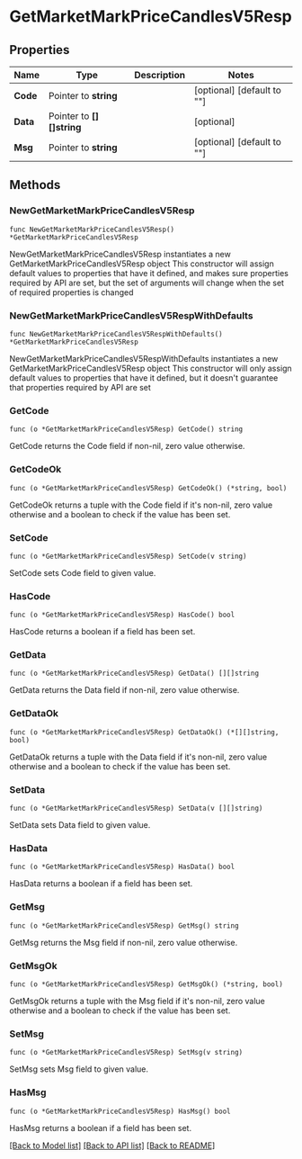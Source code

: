 # GetMarketMarkPriceCandlesV5Resp

## Properties

Name | Type | Description | Notes
------------ | ------------- | ------------- | -------------
**Code** | Pointer to **string** |  | [optional] [default to ""]
**Data** | Pointer to **[][]string** |  | [optional] 
**Msg** | Pointer to **string** |  | [optional] [default to ""]

## Methods

### NewGetMarketMarkPriceCandlesV5Resp

`func NewGetMarketMarkPriceCandlesV5Resp() *GetMarketMarkPriceCandlesV5Resp`

NewGetMarketMarkPriceCandlesV5Resp instantiates a new GetMarketMarkPriceCandlesV5Resp object
This constructor will assign default values to properties that have it defined,
and makes sure properties required by API are set, but the set of arguments
will change when the set of required properties is changed

### NewGetMarketMarkPriceCandlesV5RespWithDefaults

`func NewGetMarketMarkPriceCandlesV5RespWithDefaults() *GetMarketMarkPriceCandlesV5Resp`

NewGetMarketMarkPriceCandlesV5RespWithDefaults instantiates a new GetMarketMarkPriceCandlesV5Resp object
This constructor will only assign default values to properties that have it defined,
but it doesn't guarantee that properties required by API are set

### GetCode

`func (o *GetMarketMarkPriceCandlesV5Resp) GetCode() string`

GetCode returns the Code field if non-nil, zero value otherwise.

### GetCodeOk

`func (o *GetMarketMarkPriceCandlesV5Resp) GetCodeOk() (*string, bool)`

GetCodeOk returns a tuple with the Code field if it's non-nil, zero value otherwise
and a boolean to check if the value has been set.

### SetCode

`func (o *GetMarketMarkPriceCandlesV5Resp) SetCode(v string)`

SetCode sets Code field to given value.

### HasCode

`func (o *GetMarketMarkPriceCandlesV5Resp) HasCode() bool`

HasCode returns a boolean if a field has been set.

### GetData

`func (o *GetMarketMarkPriceCandlesV5Resp) GetData() [][]string`

GetData returns the Data field if non-nil, zero value otherwise.

### GetDataOk

`func (o *GetMarketMarkPriceCandlesV5Resp) GetDataOk() (*[][]string, bool)`

GetDataOk returns a tuple with the Data field if it's non-nil, zero value otherwise
and a boolean to check if the value has been set.

### SetData

`func (o *GetMarketMarkPriceCandlesV5Resp) SetData(v [][]string)`

SetData sets Data field to given value.

### HasData

`func (o *GetMarketMarkPriceCandlesV5Resp) HasData() bool`

HasData returns a boolean if a field has been set.

### GetMsg

`func (o *GetMarketMarkPriceCandlesV5Resp) GetMsg() string`

GetMsg returns the Msg field if non-nil, zero value otherwise.

### GetMsgOk

`func (o *GetMarketMarkPriceCandlesV5Resp) GetMsgOk() (*string, bool)`

GetMsgOk returns a tuple with the Msg field if it's non-nil, zero value otherwise
and a boolean to check if the value has been set.

### SetMsg

`func (o *GetMarketMarkPriceCandlesV5Resp) SetMsg(v string)`

SetMsg sets Msg field to given value.

### HasMsg

`func (o *GetMarketMarkPriceCandlesV5Resp) HasMsg() bool`

HasMsg returns a boolean if a field has been set.


[[Back to Model list]](../README.md#documentation-for-models) [[Back to API list]](../README.md#documentation-for-api-endpoints) [[Back to README]](../README.md)


